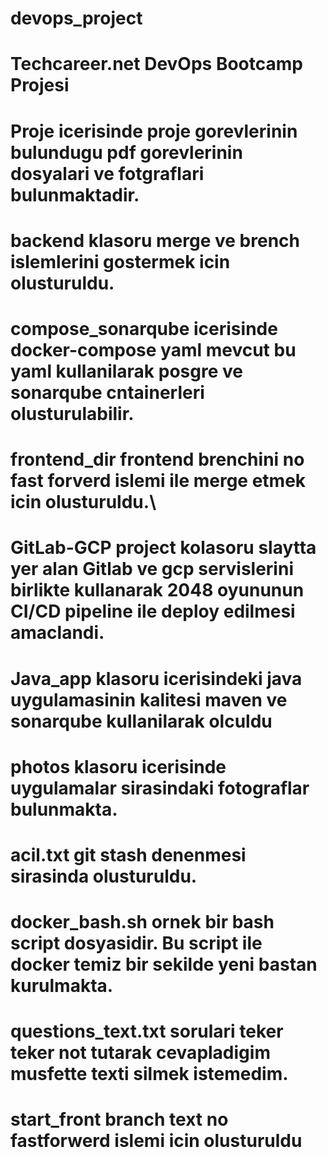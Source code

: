 # devops_project


# Techcareer.net DevOps Bootcamp Projesi

# Proje icerisinde proje gorevlerinin bulundugu pdf gorevlerinin dosyalari ve fotgraflari bulunmaktadir.


# backend klasoru merge ve brench islemlerini gostermek icin olusturuldu.

# compose_sonarqube icerisinde docker-compose yaml mevcut bu yaml kullanilarak posgre ve sonarqube cntainerleri olusturulabilir.

# frontend_dir frontend brenchini no fast forverd islemi ile merge etmek icin olusturuldu.\

# GitLab-GCP project kolasoru slaytta yer alan Gitlab ve gcp servislerini birlikte kullanarak 2048 oyununun CI/CD pipeline ile deploy edilmesi amaclandi.

# Java_app klasoru icerisindeki java uygulamasinin kalitesi  maven ve sonarqube kullanilarak olculdu

# photos klasoru icerisinde uygulamalar sirasindaki fotograflar bulunmakta.

# acil.txt  git stash denenmesi sirasinda olusturuldu.

# docker_bash.sh ornek bir bash script dosyasidir. Bu script ile docker temiz bir sekilde yeni bastan kurulmakta.

# questions_text.txt sorulari teker teker not tutarak cevapladigim musfette texti silmek istemedim. 

# start_front branch text no  fastforwerd islemi icin olusturuldu 

